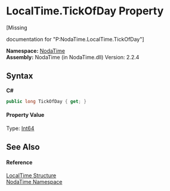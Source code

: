 # LocalTime.TickOfDay Property 
 

\[Missing <summary> documentation for "P:NodaTime.LocalTime.TickOfDay"\]

**Namespace:**&nbsp;<a href="N_NodaTime">NodaTime</a><br />**Assembly:**&nbsp;NodaTime (in NodaTime.dll) Version: 2.2.4

## Syntax

**C#**<br />
``` C#
public long TickOfDay { get; }
```


#### Property Value
Type: <a href="http://msdn2.microsoft.com/en-us/library/6yy583ek" target="_blank">Int64</a>

## See Also


#### Reference
<a href="T_NodaTime_LocalTime">LocalTime Structure</a><br /><a href="N_NodaTime">NodaTime Namespace</a><br />